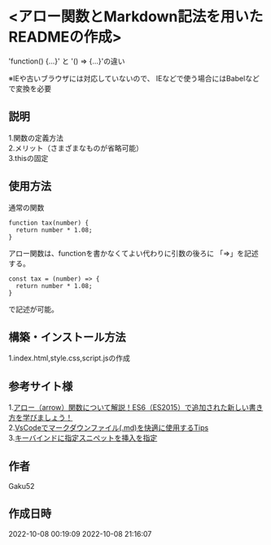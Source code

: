 # <アロー関数とMarkdown記法を用いたREADMEの作成>

'function() {...}' と '() => {...}'の違い

※IEや古いブラウザには対応していないので、
IEなどで使う場合にはBabelなどで変換を必要

## 説明

1.関数の定義方法  
2.メリット（さまざまなものが省略可能）  
3.thisの固定

## 使用方法

通常の関数

```code
function tax(number) {
  return number * 1.08;
}
```

アロー関数は、functionを書かなくてよい代わりに引数の後ろに 「=>」を記述する。

```code
const tax = (number) => {
  return number * 1.08;
}
```

で記述が可能。

## 構築・インストール方法

1.index.html,style.css,script.jsの作成

## 参考サイト様

1.[アロー（arrow）関数について解説！ES6（ES2015）で追加された新しい書き方を学びましょう！](https://www.youtube.com/watch?v=pp_0uM-dy68&t=121s)  
2.[VsCodeでマークダウンファイル(.md)を快適に使用するTips](https://maasaablog.com/tools/visual-studio-code/1762/)  
3.[キーバインドに指定スニペットを挿入を指定](https://fereria.github.io/reincarnation_tech/10_Programming/50_VSCode/vscode_snippet_sc/)  

## 作者

Gaku52

## 作成日時

2022-10-08 00:19:09
2022-10-08 21:16:07